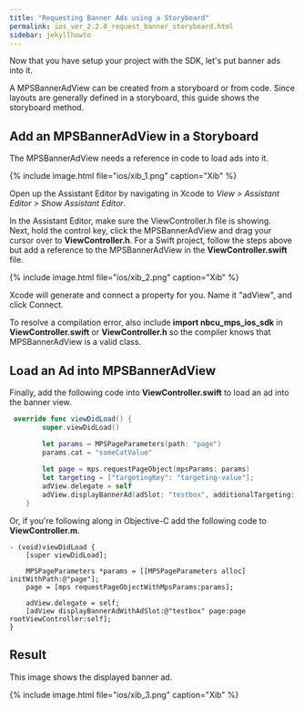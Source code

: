 ```yaml
---
title: "Requesting Banner Ads using a Storyboard"
permalink: ios_ver_2.2.0_request_banner_storyboard.html
sidebar: jekyllhowto
---
```


Now that you have setup your project with the SDK, let's put banner ads into it.

A MPSBannerAdView can be created from a storyboard or from code. Since layouts are generally defined in a storyboard, this guide shows the storyboard method.

## Add an MPSBannerAdView in a Storyboard <br/>

The MPSBannerAdView needs a reference in code to load ads into it.  

{% include image.html file="ios/xib_1.png" caption="Xib" %}

Open up the Assistant Editor by navigating in Xcode to *View > Assistant Editor > Show Assistant Editor*. 

In the Assistant Editor, make sure the ViewController.h file is showing.  
Next, hold the control key, click the MPSBannerAdView and drag your cursor over to **ViewController.h**. For a Swift project, follow the steps above but add a reference to the MPSBannerAdView in the **ViewController.swift** file.

{% include image.html file="ios/xib_2.png" caption="Xib" %}

Xcode will generate and connect a property for you. Name it "adView", and click Connect.

To resolve a compilation error, also include **import nbcu_mps_ios_sdk** in **ViewController.swift** or **ViewController.h** so the compiler knows that MPSBannerAdView is a valid class.

## Load an Ad into MPSBannerAdView

Finally, add the following code into **ViewController.swift** to load an ad into the banner view.

```swift
 override func viewDidLoad() {
        super.viewDidLoad()

        let params = MPSPageParameters(path: "page")
        params.cat = "someCatValue"
        
        let page = mps.requestPageObject(mpsParams: params)
        let targeting = ["targetingKey": "targeting-value"];
        adView.delegate = self
        adView.displayBannerAd(adSlot: "testbox", additionalTargeting: targeting, page: page, rootViewController: self)
    }
```

Or, if you're following along in Objective-C add the following code to **ViewController.m**.

```objc
- (void)viewDidLoad {
    [super viewDidLoad];
    
    MPSPageParameters *params = [[MPSPageParameters alloc] initWithPath:@"page"];
    page = [mps requestPageObjectWithMpsParams:params];   

    adView.delegate = self;
    [adView displayBannerAdWithAdSlot:@"testbox" page:page rootViewController:self];
}
```

## Result

This image shows the displayed banner ad.

{% include image.html file="ios/xib_3.png" caption="Xib" %}